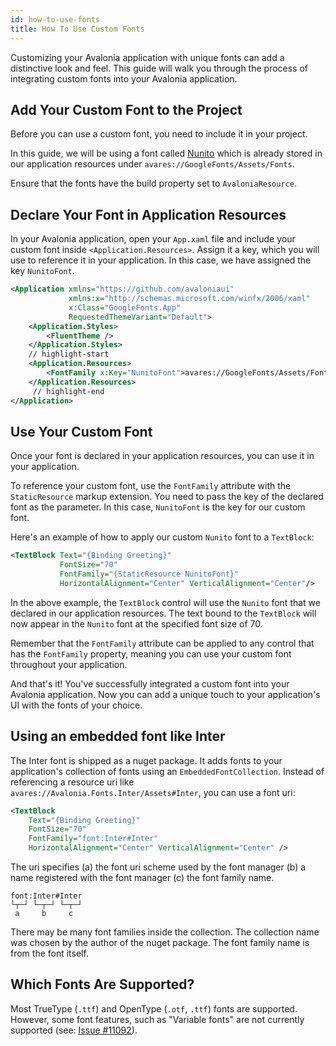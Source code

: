 ```yaml
---
id: how-to-use-fonts
title: How To Use Custom Fonts
---
```


Customizing your Avalonia application with unique fonts can add a distinctive look and feel. This guide will walk you through the process of integrating custom fonts into your Avalonia application.

<GitHubSampleLink title="Google Fonts" link="https://github.com/AvaloniaUI/AvaloniaUI.QuickGuides/tree/main/GoogleFonts"/>

## Add Your Custom Font to the Project

Before you can use a custom font, you need to include it in your project.

In this guide, we will be using a font called [Nunito](https://fonts.google.com/specimen/Nunito) which is already stored in our application resources under `avares://GoogleFonts/Assets/Fonts`.

Ensure that the fonts have the build property set to `AvaloniaResource`.

## Declare Your Font in Application Resources

In your Avalonia application, open your `App.xaml` file and include your custom font inside `<Application.Resources>`. Assign it a key, which you will use to reference it in your application. In this case, we have assigned the key `NunitoFont`.

```xml title="App.axaml"
<Application xmlns="https://github.com/avaloniaui"
             xmlns:x="http://schemas.microsoft.com/winfx/2006/xaml"
             x:Class="GoogleFonts.App"
             RequestedThemeVariant="Default">
    <Application.Styles>
        <FluentTheme />
    </Application.Styles>
    // highlight-start
    <Application.Resources>
        <FontFamily x:Key="NunitoFont">avares://GoogleFonts/Assets/Fonts#Nunito</FontFamily>
    </Application.Resources>
     // highlight-end
</Application>
```

## Use Your Custom Font
Once your font is declared in your application resources, you can use it in your application.

To reference your custom font, use the `FontFamily` attribute with the `StaticResource` markup extension. You need to pass the key of the declared font as the parameter. In this case, `NunitoFont` is the key for our custom font.

Here's an example of how to apply our custom `Nunito` font to a `TextBlock`:

```xml
<TextBlock Text="{Binding Greeting}" 
           FontSize="70" 
           FontFamily="{StaticResource NunitoFont}" 
           HorizontalAlignment="Center" VerticalAlignment="Center"/>
```

In the above example, the `TextBlock` control will use the `Nunito` font that we declared in our application resources. The text bound to the `TextBlock` will now appear in the `Nunito` font at the specified font size of 70.

Remember that the `FontFamily` attribute can be applied to any control that has the `FontFamily` property, meaning you can use your custom font throughout your application.

And that's it! You've successfully integrated a custom font into your Avalonia application. Now you can add a unique touch to your application's UI with the fonts of your choice.

## Using an embedded font like Inter

The Inter font is shipped as a nuget package. It adds fonts to your application's collection of fonts using an `EmbeddedFontCollection`. Instead of referencing a resource uri like `avares://Avalonia.Fonts.Inter/Assets#Inter`, you can use a font uri:

```xml
<TextBlock
    Text="{Binding Greeting}"
    FontSize="70"
    FontFamily="font:Inter#Inter"
    HorizontalAlignment="Center" VerticalAlignment="Center" />
```

The uri specifies (a) the font uri scheme used by the font manager (b) a name registered with the font manager (c) the font family name.

```
font:Inter#Inter
└┬─┘ └─┬─┘ └─┬─┘
 a     b     c
```

There may be many font families inside the collection. The collection name was chosen by the author of the nuget package. The font family name is from the font itself.

## Which Fonts Are Supported?

Most TrueType (`.ttf`) and OpenType (`.otf`, `.ttf`) fonts are supported. However, some font features, such as "Variable fonts" are not currently supported (see: [Issue #11092](https://github.com/AvaloniaUI/Avalonia/issues/11092)).
